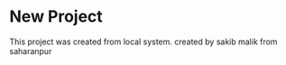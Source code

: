 # New Project 
 This project was created from local system. 
 created by sakib malik from saharanpur
